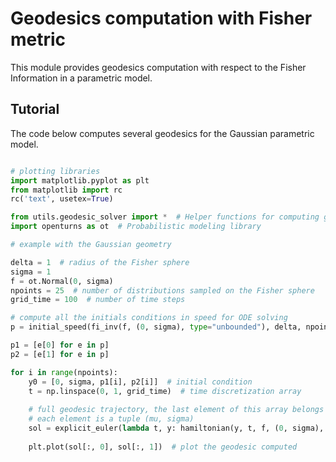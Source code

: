 # Geodesics computation with Fisher metric

This module provides geodesics computation with respect to the Fisher Information in a parametric model.


## Tutorial

The code below computes several geodesics for the Gaussian parametric model.

```python

# plotting libraries
import matplotlib.pyplot as plt
from matplotlib import rc
rc('text', usetex=True)

from utils.geodesic_solver import *  # Helper functions for computing geodesics
import openturns as ot  # Probabilistic modeling library

# example with the Gaussian geometry

delta = 1  # radius of the Fisher sphere
sigma = 1
f = ot.Normal(0, sigma)
npoints = 25  # number of distributions sampled on the Fisher sphere
grid_time = 100  # number of time steps

# compute all the initials conditions in speed for ODE solving
p = initial_speed(fi_inv(f, (0, sigma), type="unbounded"), delta, npoints) 

p1 = [e[0] for e in p]
p2 = [e[1] for e in p]

for i in range(npoints):
    y0 = [0, sigma, p1[i], p2[i]]  # initial condition
    t = np.linspace(0, 1, grid_time)  # time discretization array
    
    # full geodesic trajectory, the last element of this array belongs to the Fisher sphere of radius delta, 
    # each element is a tuple (mu, sigma)
    sol = explicit_euler(lambda t, y: hamiltonian(y, t, f, (0, sigma), type="unbounded"), y0, t) 
    
    plt.plot(sol[:, 0], sol[:, 1])  # plot the geodesic computed
```
